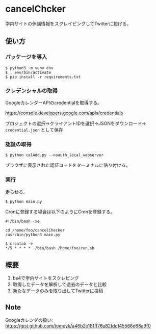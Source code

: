 # cancelChcker

学内サイトの休講情報をスクレイピングしてTwitterに投げる。

## 使い方

### パッケージを導入

```
$ python3 -m venv env
$ . env/bin/activate
$ pip install -r requirements.txt
```

### クレデンシャルの取得

GoogleカレンダーAPIのcredentialを取得する。

https://console.developers.google.com/apis/credentials

プロジェクトの選択→クライアントIDを選択→JSONをダウンロード→ `credential.json` として保存

### 認証の取得

```
$ python calAdd.py --noauth_local_webserver
```

ブラウザに表示された認証コードをターミナルに貼り付ける。

### 実行

走らせる。

```
$ python main.py
```

Cronに登録する場合は以下のようにCronを登録する。

```
#!/bin/bash -xe

cd /home/foo/cancelChecker
/usr/bin/python3 main.py
```

```
$ crontab -e
*/5 * * * *  /bin/bash /home/foo/run.sh                                          
```

## 概要

1. bs4で学内サイトをスクレピング
1. 取得したデータを解析して過去のデータと比較
1. 新たなデータのみを取り出してTwitterに投稿

## Note

Googleカレンダの扱い: 
https://gist.github.com/tomoyk/a46b2e181ff76a82fddf45566d68a9f0

